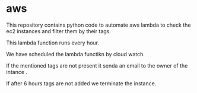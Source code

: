 # aws
This repository contains python code to automate aws lambda to check the ec2 instances and filter them by their tags.

This lambda function runs every hour.

We have scheduled the lambda functikn by cloud watch.

If the mentioned tags are not present it senda an email to the owner of the intance .

If after 6 hours tags are not added we terminate the instance. 
